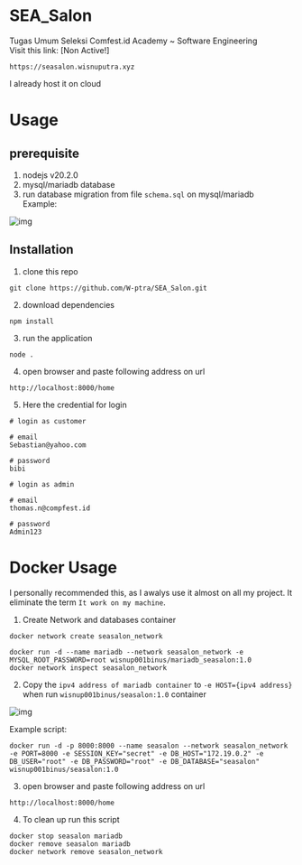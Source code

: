 # SEA_Salon
Tugas Umum Seleksi Comfest.id Academy ~ Software Engineering  
Visit this link: [Non Active!]
```
https://seasalon.wisnuputra.xyz 
```
I already host it on cloud  
# Usage
## prerequisite
1. nodejs v20.2.0
2. mysql/mariadb database
3. run database migration from file `schema.sql` on mysql/mariadb  
Example:  
  
![img](https://drive.google.com/uc?export=view&id=1KRT2reL-dpcb8cmOALLYndTt__Fim6Ir)   
  
## Installation
1. clone this repo
```
git clone https://github.com/W-ptra/SEA_Salon.git
```
2. download dependencies
```
npm install
```
3. run the application
```
node .
```
4. open browser and paste following address on url
```
http://localhost:8000/home
```
5. Here the credential for login  
```
# login as customer

# email
Sebastian@yahoo.com

# password
bibi
```
```
# login as admin

# email
thomas.n@compfest.id

# password
Admin123
```
# Docker Usage  
I personally recommended this, as I awalys use it almost on all my project. It eliminate the term `It work on my machine`.  
1. Create Network and databases container
```
docker network create seasalon_network

docker run -d --name mariadb --network seasalon_network -e MYSQL_ROOT_PASSWORD=root wisnup001binus/mariadb_seasalon:1.0
docker network inspect seasalon_network
```
2. Copy the `ipv4 address of mariadb container` to `-e HOST={ipv4 address}` when run `wisnup001binus/seasalon:1.0` container  
  
![img](https://drive.google.com/uc?export=view&id=1Z4XXvzQ6Hw1OBHGPAfM80mhUWuDH33ha)   
  
Example script:  
  
```
docker run -d -p 8000:8000 --name seasalon --network seasalon_network -e PORT=8000 -e SESSION_KEY="secret" -e DB_HOST="172.19.0.2" -e DB_USER="root" -e DB_PASSWORD="root" -e DB_DATABASE="seasalon" wisnup001binus/seasalon:1.0 

```  
3. open browser and paste following address on url  
```
http://localhost:8000/home
```  
4. To clean up run this script
```
docker stop seasalon mariadb
docker remove seasalon mariadb
docker network remove seasalon_network
```
